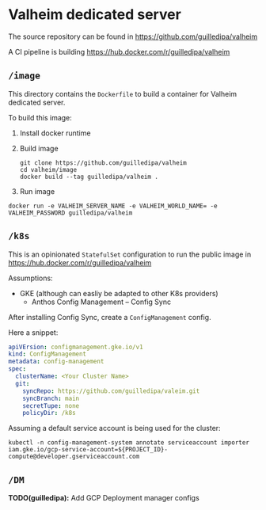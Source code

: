 # Valheim dedicated server

The source repository can be found in https://github.com/guilledipa/valheim

A CI pipeline is building https://hub.docker.com/r/guilledipa/valheim

## `/image`

This directory contains the `Dockerfile` to build a container for Valheim
dedicated server.

To build this image:

1. Install docker runtime
1. Build image

    ```shell 
    git clone https://github.com/guilledipa/valheim
    cd valheim/image
    docker build --tag guilledipa/valheim .
    ```

1. Run image

  ```shell
  docker run -e VALHEIM_SERVER_NAME -e VALHEIM_WORLD_NAME= -e VALHEIM_PASSWORD guilledipa/valheim
  ```

## `/k8s`

This is an opinionated `StatefulSet` configuration to run the public image in
https://hub.docker.com/r/guilledipa/valheim

Assumptions:

- GKE (although can easliy be adapted to other K8s providers)
  - Anthos Config Management – Config Sync

After installing Config Sync, create a `ConfigManagement` config.

Here a snippet:

```yaml
apiVErsion: configmanagement.gke.io/v1
kind: ConfigManagement
metadata: config-management
spec:
  clusterName: <Your Cluster Name>
  git:
    syncRepo: https://github.com/guilledipa/valeim.git
    syncBranch: main
    secretTupe: none
    policyDir: /k8s
```

Assuming a default service account is being used for the cluster:

```shell
kubectl -n config-management-system annotate serviceaccount importer iam.gke.io/gcp-service-account=${PROJECT_ID}-compute@developer.gserviceaccount.com
```

## `/DM`

**TODO(guilledipa):** Add GCP Deployment manager configs